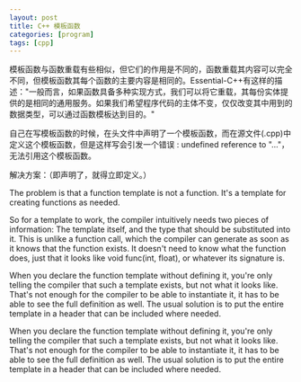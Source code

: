 ```yaml
---
layout: post
title: C++ 模板函数
categories: [program]
tags: [cpp]
---
```


模板函数与函数重载有些相似，但它们的作用是不同的，函数重载其内容可以完全不同，但模板函数其每个函数的主要内容是相同的。Essential-C++有这样的描述："一般而言，如果函数具备多种实现方式，我们可以将它重载，其每份实体提供的是相同的通用服务。如果我们希望程序代码的主体不变，仅仅改变其中用到的数据类型，可以通过函数模板达到目的。"

自己在写模板函数的时候，在头文件中声明了一个模板函数，而在源文件(.cpp)中定义这个模板函数，但是这样写会引发一个错误 : undefined reference to "…"，无法引用这个模板函数。

解决方案：（即声明了，就得立即定义。）

The problem is that a function template is not a function. It's a template for creating functions as needed.

So for a template to work, the compiler intuitively needs two pieces of information: The template itself, and the type that should be substituted into it. This is unlike a function call, which the compiler can generate as soon as it knows that the function exists. It doesn't need to know what the function does, just that it looks like
void func(int, float), or whatever its signature is.

When you declare the function template without defining it, you're only telling the compiler that such a template exists, but not what it looks like. That's not enough for the compiler to be able to instantiate it, it has to be able to see the full definition as well. The usual solution is to put the entire template in a header that can be included where needed.

When you declare the function template without defining it, you're only telling the compiler that such a template exists, but not what it looks like. That's not enough for the compiler to be able to instantiate it, it has to be able to see the full definition as well. The usual solution is to put the entire template in a header that can be included where needed.
